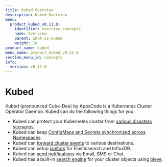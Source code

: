 ```yaml
---
title: Kubed Overview
description: Kubed Overview
menu:
  product_kubed_v0.11.0:
    identifier: overview-concepts
    name: Overview
    parent: what-is-kubed
    weight: 10
product_name: kubed
menu_name: product_kubed_v0.11.0
section_menu_id: concepts
info:
  version: v0.11.0
---
```


# Kubed

Kubed (pronounced Cube-Dee) by AppsCode is a Kubernetes Cluster Operator Daemon. Kubed can do the following things for you:

 - Kubed can protect your Kubernetes cluster from [various disasters scenarios](/products/kubed/v0.11.0/guides/disaster-recovery/).
 - Kubed can keep [ConfigMaps and Secrets synchronized across Namespaces](/products/kubed/v0.11.0/guides/config-syncer/).
 - Kubed can [forward cluster events](/products/kubed/v0.11.0/guides/cluster-events/) to various destinations.
 - Kubed can setup [janitors](/products/kubed/v0.11.0/guides/janitors) for Elasticsearch and InfluxDB.
 - Kubed can [send notifications](/products/kubed/v0.11.0/guides/cluster-events/notifiers) via Email, SMS or Chat.
 - Kubed has a built-in [search engine](/products/kubed/v0.11.0/guides/apiserver) for your cluster objects using [bleve](https://github.com/blevesearch/bleve).
